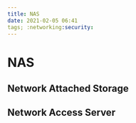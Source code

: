 ```yaml
---
title: NAS
date: 2021-02-05 06:41
tags; :networking:security:
---
```


# NAS

## Network Attached Storage

## Network Access Server
